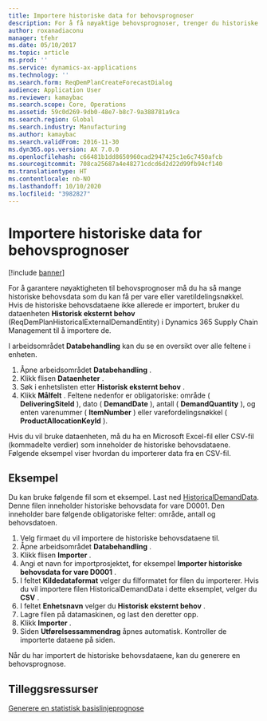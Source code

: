 ```yaml
---
title: Importere historiske data for behovsprognoser
description: For å få nøyaktige behovsprognoser, trenger du historiske behovsdata per vare eller varetildelingsnøkkel. Dette emnet forklarer hvordan du bruker dataenheter til å importere historiske behovsdata fra alle systemer, slik at du har en lengre logg over behovsprognosedata.
author: roxanadiaconu
manager: tfehr
ms.date: 05/10/2017
ms.topic: article
ms.prod: ''
ms.service: dynamics-ax-applications
ms.technology: ''
ms.search.form: ReqDemPlanCreateForecastDialog
audience: Application User
ms.reviewer: kamaybac
ms.search.scope: Core, Operations
ms.assetid: 59c0d269-9db0-48e7-b8c7-9a388781a9ca
ms.search.region: Global
ms.search.industry: Manufacturing
ms.author: kamaybac
ms.search.validFrom: 2016-11-30
ms.dyn365.ops.version: AX 7.0.0
ms.openlocfilehash: c66481b1dd8650960cad2947425c1e6c7450afcb
ms.sourcegitcommit: 708ca25687a4e48271cdcd6d2d22d99fb94cf140
ms.translationtype: HT
ms.contentlocale: nb-NO
ms.lasthandoff: 10/10/2020
ms.locfileid: "3982827"
---
```

# <a name="import-historical-data-for-demand-forecasts"></a>Importere historiske data for behovsprognoser

[!include [banner](../includes/banner.md)]

For å garantere nøyaktigheten til behovsprognoser må du ha så mange historiske behovsdata som du kan få per vare eller varetildelingsnøkkel. Hvis de historiske behovsdataene ikke allerede er importert, bruker du dataenheten **Historisk eksternt behov** (ReqDemPlanHistoricalExternalDemandEntity) i Dynamics 365 Supply Chain Management til å importere de.

I arbeidsområdet **Databehandling** kan du se en oversikt over alle feltene i enheten.

1. Åpne arbeidsområdet **Databehandling** .
2. Klikk flisen **Dataenheter** .
3. Søk i enhetslisten etter **Historisk eksternt behov** .
4. Klikk **Målfelt** . Feltene nedenfor er obligatoriske: område ( **DeliveringSiteId** ), dato ( **DemandDate** ), antall ( **DemandQuantity** ), og enten varenummer ( **ItemNumber** ) eller varefordelingsnøkkel ( **ProductAllocationKeyId** ).

Hvis du vil bruke dataenheten, må du ha en Microsoft Excel-fil eller CSV-fil (kommadelte verdier) som inneholder de historiske behovsdataene. Følgende eksempel viser hvordan du importerer data fra en CSV-fil.

## <a name="example"></a>Eksempel

Du kan bruke følgende fil som et eksempel. Last ned [HistoricalDemandData](https://mbs.microsoft.com/customersource/northamerica/AX/learning/documentation/how-to-articles/365OperationsDemandForecast). Denne filen inneholder historiske behovsdata for vare D0001. Den inneholder bare følgende obligatoriske felter: område, antall og behovsdatoen.

1. Velg firmaet du vil importere de historiske behovsdataene til.
2. Åpne arbeidsområdet **Databehandling** .
3. Klikk flisen **Importer** .
4. Angi et navn for importprosjektet, for eksempel **Importer historiske behovsdata for vare D0001** .
5. I feltet **Kildedataformat** velger du filformatet for filen du importerer. Hvis du vil importere filen HistoricalDemandData i dette eksemplet, velger du **CSV** .
6. I feltet **Enhetsnavn** velger du **Historisk eksternt behov** .
7. Lagre filen på datamaskinen, og last den deretter opp.
8. Klikk **Importer** .
9. Siden **Utførelsessammendrag** åpnes automatisk. Kontroller de importerte dataene på siden.

Når du har importert de historiske behovsdataene, kan du generere en behovsprognose.

## <a name="additional-resources"></a>Tilleggsressurser

[Generere en statistisk basislinjeprognose](generate-statistical-baseline-forecast.md)
